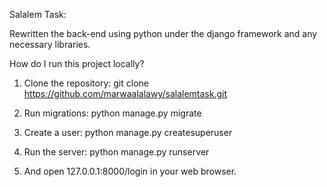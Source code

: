 Salalem Task:

Rewritten the back-end using python under the django framework and any necessary libraries.

How do I run this project locally?

1. Clone the repository:
git clone https://github.com/marwaalalawy/salalemtask.git


2. Run migrations:
python manage.py migrate


3. Create a user:
python manage.py createsuperuser

4. Run the server:
python manage.py runserver

5. And open 127.0.0.1:8000/login in your web browser.